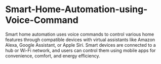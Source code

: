 # Smart-Home-Automation-using-Voice-Command
Smart home automation uses voice commands to control various home features through compatible devices with virtual assistants like Amazon Alexa, Google Assistant, or Apple Siri. Smart devices are connected to a hub or Wi-Fi network, and users can control them using mobile apps for convenience, comfort, and energy efficiency.
